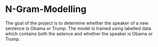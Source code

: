 # N-Gram-Modelling

The goal of the project is to determine whether the speaker of a new sentence is Obama or Trump. The model is trained using labelled data which contains both the setence and whether the speaker is Obama or Trump.
